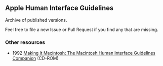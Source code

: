 ## Apple Human Interface Guidelines

Archive of published versions.

Feel free to file a new Issue or Pull Request if you find any that are missing.

### Other resources
- 1992 [Making It Macintosh: The Macintosh Human Interface Guidelines Companion](https://archive.org/details/making-it-macintosh) (CD-ROM)
